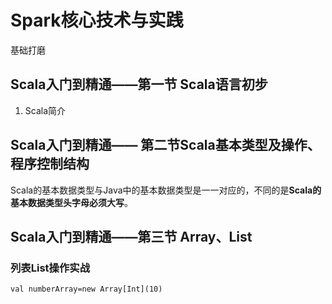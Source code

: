 # Spark核心技术与实践 #

基础打磨

## Scala入门到精通——第一节 Scala语言初步 ##

1. Scala简介

## Scala入门到精通—— 第二节Scala基本类型及操作、程序控制结构 ##

Scala的基本数据类型与Java中的基本数据类型是一一对应的，不同的是**Scala的基本数据类型头字母必须大写**。

## Scala入门到精通——第三节 Array、List ##

### 列表List操作实战 ###

	val numberArray=new Array[Int](10)

